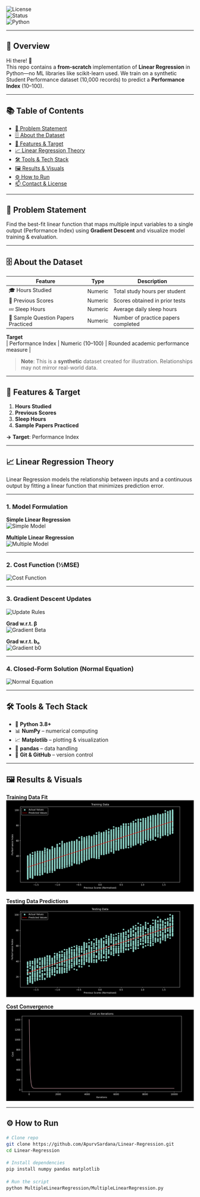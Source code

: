 <!--────────────────────────────────────────────────────────────────────────────-->
<!--🏷️ Badges-->
![License](https://img.shields.io/badge/license-MIT-blue.svg)  
![Status](https://img.shields.io/badge/status-active-brightgreen.svg)  
![Python](https://img.shields.io/badge/python-3.8%2B-blue.svg)  

---

## 🚀 Overview

Hi there! 👋  
This repo contains a **from-scratch** implementation of **Linear Regression** in Python—no ML libraries like scikit-learn used. We train on a synthetic Student Performance dataset (10,000 records) to predict a **Performance Index** (10–100).

---

## 📚 Table of Contents
- [🎯 Problem Statement](#-problem-statement)  
- [🗄️ About the Dataset](#️-about-the-dataset)  
- [🔢 Features & Target](#-features--target)  
- [📈 Linear Regression Theory](#-linear-regression-theory)  
- [🛠️ Tools & Tech Stack](#️-tools--tech-stack)  
- [🖼️ Results & Visuals](#️-results--visuals)  
- [⚙️ How to Run](#️-how-to-run)  
- [📫 Contact & License](#-contact--license)  

---

## 🎯 Problem Statement

Find the best-fit linear function that maps multiple input variables to a single output (Performance Index) using **Gradient Descent** and visualize model training & evaluation.

---

## 🗄️ About the Dataset

| Feature                             | Type     | Description                                        |
|-------------------------------------|----------|----------------------------------------------------|
| 🎓 Hours Studied                    | Numeric  | Total study hours per student                      |
| 📝 Previous Scores                  | Numeric  | Scores obtained in prior tests                     |
| 💤 Sleep Hours                      | Numeric  | Average daily sleep hours                          |
| 📄 Sample Question Papers Practiced | Numeric  | Number of practice papers completed                |

**Target**  
| Performance Index | Numeric (10–100) | Rounded academic performance measure |

> **Note**: This is a **synthetic** dataset created for illustration. Relationships may not mirror real-world data.

---

## 🔢 Features & Target

1. **Hours Studied**  
2. **Previous Scores**  
3. **Sleep Hours**  
4. **Sample Papers Practiced**  

**→** **Target**: Performance Index

---
## 📈 Linear Regression Theory

Linear Regression models the relationship between inputs and a continuous output by fitting a linear function that minimizes prediction error.

---

### 1. Model Formulation

**Simple Linear Regression**  
![Simple Model](https://latex.codecogs.com/png.latex?\dpi{120}\bg{transparent}\color{white}\hat%7By%7D%20%3D%20b_1x%20%2B%20b_0)

**Multiple Linear Regression**  
![Multiple Model](https://latex.codecogs.com/png.latex?\dpi{120}\bg{transparent}\color{white}\hat%7BY%7D%20%3D%20\mathbf%7BX%7D\beta%20%2B%20b_0)

---

### 2. Cost Function (½MSE)

![Cost Function](https://latex.codecogs.com/png.latex?\dpi{120}\bg{transparent}\color{white}J%28\beta%2C%20b_0%29%20%3D%20\frac%7B1%7D%7B2m%7D\sum_%7Bi%3D1%7D%5Em%28\hat%7By%7D%5E%7B%28i%29%7D-y%5E%7B%28i%29%7D%29%5E2)

---

### 3. Gradient Descent Updates

![Update Rules](https://latex.codecogs.com/png.latex?\dpi{120}\bg{transparent}\color{white}\beta_j%20\leftarrow%20\beta_j%20-%20\alpha\frac{\partial%20J}{\partial\beta_j},\;b_0%20\leftarrow%20b_0%20-%20\alpha\frac{\partial%20J}{\partial%20b_0})

**Grad w.r.t. β**  
![Gradient Beta](https://latex.codecogs.com/png.latex?\dpi{120}\bg{transparent}\color{white}\frac{\partial%20J}{\partial\beta_j}%20=%20\frac{1}{m}\sum_{i=1}^m(\hat%7By%7D%5E%7B%28i%29%7D-y%5E%7B%28i%29%7D)x_j%5E%7B%28i%29%7D)

**Grad w.r.t. b₀**  
![Gradient b0](https://latex.codecogs.com/png.latex?\dpi{120}\bg{transparent}\color{white}\frac{\partial%20J}{\partial%20b_0}%20=%20\frac{1}{m}\sum_{i=1}^m(\hat%7By%7D%5E%7B%28i%29%7D-y%5E%7B%28i%29%7D))

---

### 4. Closed-Form Solution (Normal Equation)

![Normal Equation](https://latex.codecogs.com/png.latex?\dpi{120}\bg{transparent}\color{white}\beta%20=%20(X^TX)^{-1}X^TY,\;b_0%20=%20\bar{y}-\beta^T\bar{X})

---

## 🛠️ Tools & Tech Stack

- 🐍 **Python 3.8+**  
- 📊 **NumPy** – numerical computing  
- 📈 **Matplotlib** – plotting & visualization  
- 🐼 **pandas** – data handling  
- 🔧 **Git & GitHub** – version control  

---

## 🖼️ Results & Visuals

**Training Data Fit**  
![Training Plot](./images/Training%20Data%20Plot-SLR.png)  

**Testing Data Predictions**  
![Testing Plot](./images/Testing%20Data%20Plot-SLR.png)  

**Cost Convergence**  
![Cost vs Iterations](./images/Cost%20vs%20Iterations%20Plot-SLR.png)  

---

## ⚙️ How to Run

```bash
# Clone repo
git clone https://github.com/ApurvSardana/Linear-Regression.git
cd Linear-Regression

# Install dependencies 
pip install numpy pandas matplotlib

# Run the script
python MultipleLinearRegression/MultipleLinearRegression.py
